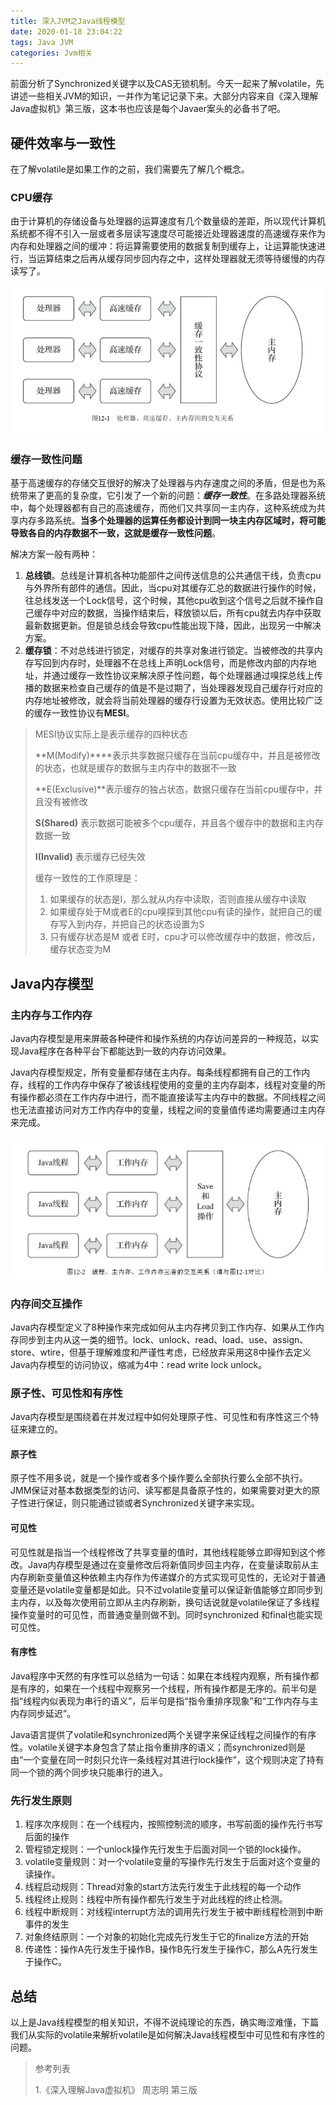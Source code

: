 ```yaml
---
title: 深入JVM之Java线程模型
date: 2020-01-18 23:04:22
tags: Java JVM
categories: Jvm相关
---
```


前面分析了Synchronized关键字以及CAS无锁机制。今天一起来了解volatile，先讲述一些相关JVM的知识，一并作为笔记记录下来。大部分内容来自《深入理解Java虚拟机》第三版，这本书也应该是每个Javaer案头的必备书了吧。

<!-- more -->

## 硬件效率与一致性

在了解volatile是如果工作的之前，我们需要先了解几个概念。

### CPU缓存

由于计算机的存储设备与处理器的运算速度有几个数量级的差距，所以现代计算机系统都不得不引入一层或者多层读写速度尽可能接近处理器速度的高速缓存来作为内存和处理器之间的缓冲：将运算需要使用的数据复制到缓存上，让运算能快速进行，当运算结束之后再从缓存同步回内存之中，这样处理器就无须等待缓慢的内存读写了。

![](volatile/image-20200501120518224.png)

### 缓存一致性问题

基于高速缓存的存储交互很好的解决了处理器与内存速度之间的矛盾，但是也为系统带来了更高的复杂度，它引发了一个新的问题：***缓存一致性***。在多路处理器系统中，每个处理器都有自己的高速缓存，而他们又共享同一主内存，这种系统成为共享内存多路系统。**当多个处理器的运算任务都设计到同一块主内存区域时，将可能导致各自的内存数据不一致，这就是缓存一致性问题**。

解决方案一般有两种：

1. **总线锁**。总线是计算机各种功能部件之间传送信息的公共通信干线，负责cpu与外界所有部件的通信。因此，当cpu对其缓存汇总的数据进行操作的时候，往总线发送一个Lock信号，这个时候，其他cpu收到这个信号之后就不操作自己缓存中对应的数据，当操作结束后，释放锁以后，所有cpu就去内存中获取最新数据更新。但是锁总线会导致cpu性能出现下降，因此，出现另一中解决方案。
2. **缓存锁**：不对总线进行锁定，对缓存的共享对象进行锁定。当被修改的共享内存写回到内存时，处理器不在总线上声明Lock信号，而是修改内部的内存地址，并通过缓存一致性协议来解决原子性问题，每个处理器通过嗅探总线上传播的数据来检查自己缓存的值是不是过期了，当处理器发现自己缓存行对应的内存地址被修改，就会将当前处理器的缓存行设置为无效状态。使用比较广泛的缓存一致性协议有**MESI**。

>MESI协议实际上是表示缓存的四种状态
>
>**M(Modify)****表示共享数据只缓存在当前cpu缓存中，并且是被修改的状态，也就是缓存的数据与主内存中的数据不一致
>
>**E(Exclusive)**表示缓存的独占状态，数据只缓存在当前cpu缓存中，并且没有被修改
>
>**S(Shared)** 表示数据可能被多个cpu缓存，并且各个缓存中的数据和主内存数据一致
>
>**I(Invalid)** 表示缓存已经失效
>
>缓存一致性的工作原理是：
>
>1. 如果缓存的状态是I，那么就从内存中读取，否则直接从缓存中读取
>2. 如果缓存处于M或者E的cpu嗅探到其他cpu有读的操作，就把自己的缓存写入到内存，并把自己的状态设置为S
>3. 只有缓存状态是M 或者 E时，cpu才可以修改缓存中的数据，修改后，缓存状态变为M



## Java内存模型

### 主内存与工作内存

Java内存模型是用来屏蔽各种硬件和操作系统的内存访问差异的一种规范，以实现Java程序在各种平台下都能达到一致的内存访问效果。

Java内存模型规定，所有变量都存储在主内存。每条线程都拥有自己的工作内存，线程的工作内存中保存了被该线程使用的变量的主内存副本，线程对变量的所有操作都必须在工作内存中进行，而不能直接读写主内存中的数据。不同线程之间也无法直接访问对方工作内存中的变量，线程之间的变量值传递均需要通过主内存来完成。

![](volatile/image-20200501112658155.png)

### 内存间交互操作

Java内存模型定义了8种操作来完成如何从主内存拷贝到工作内存、如果从工作内存同步到主内从这一类的细节。lock、unlock、read、load、use、assign、store、wtire，但基于理解难度和严谨性考虑，已经放弃采用这8中操作去定义Java内存模型的访问协议，缩减为4中：read write lock unlock。

### 原子性、可见性和有序性

Java内存模型是围绕着在并发过程中如何处理原子性、可见性和有序性这三个特征来建立的。

#### 原子性

原子性不用多说，就是一个操作或者多个操作要么全部执行要么全部不执行。JMM保证对基本数据类型的访问、读写都是具备原子性的，如果需要对更大的原子性进行保证，则只能通过锁或者Synchronized关键字来实现。

#### 可见性

可见性就是指当一个线程修改了共享变量的值时，其他线程能够立即得知到这个修改。Java内存模型是通过在变量修改后将新值同步回主内存，在变量读取前从主内存刷新变量值这种依赖主内存作为传递媒介的方式实现可见性的，无论对于普通变量还是volatile变量都是如此。只不过volatile变量可以保证新值能够立即同步到主内存，以及每次使用前立即从主内存刷新，换句话说就是volatile保证了多线程操作变量时的可见性，而普通变量则做不到。同时synchronized 和final也能实现可见性。

#### 有序性

Java程序中天然的有序性可以总结为一句话：如果在本线程内观察，所有操作都是有序的，如果在一个线程中观察另一个线程，所有操作都是无序的。前半句是指“线程内似表现为串行的语义”，后半句是指“指令重排序现象”和“工作内存与主内存同步延迟”。

Java语言提供了volatile和synchronized两个关键字来保证线程之间操作的有序性。volatile关键字本身包含了禁止指令重排序的语义；而synchronized则是由“一个变量在同一时刻只允许一条线程对其进行lock操作”，这个规则决定了持有同一个锁的两个同步块只能串行的进入。

### 先行发生原则

1. 程序次序规则：在一个线程内，按照控制流的顺序，书写前面的操作先行书写后面的操作
2. 管程锁定规则：一个unlock操作先行发生于后面对同一个锁的lock操作。
3. volatile变量规则：对一个volatile变量的写操作先行发生于后面对这个变量的读操作。
4. 线程启动规则：Thread对象的start方法先行发生于此线程的每一个动作
5. 线程终止规则：线程中所有操作都先行发生于对此线程的终止检测。
6. 线程中断规则：对线程interrupt方法的调用先行发生于被中断线程检测到中断事件的发生
7. 对象终结原则：一个对象的初始化完成先行发生于它的finalize方法的开始
8. 传递性：操作A先行发生于操作B，操作B先行发生于操作C，那么A先行发生于操作C。

## 总结

以上是Java线程模型的相关知识，不得不说纯理论的东西，确实晦涩难懂，下篇我们从实际的volatile来解析volatile是如何解决Java线程模型中可见性和有序性的问题。



>参考列表
>
>1.《深入理解Java虚拟机》 周志明 第三版